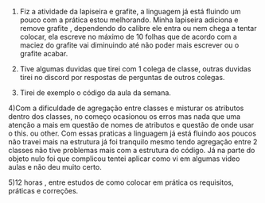 1) Fiz a atividade da lapiseira e grafite, a linguagem já está fluindo um pouco com a prática estou melhorando. Minha lapiseira adiciona e remove grafite , dependendo do calibre ele entra ou nem chega a tentar colocar, ela escreve no máximo de 10 folhas que de acordo com a maciez do grafite vai diminuindo até não poder mais escrever ou o grafite acabar.

2) Tive algumas duvidas que tirei com  1 colega de classe, outras duvidas tirei no discord por respostas de perguntas de outros colegas.  

3) Tirei de exemplo o código da aula da semana.

4)Com a dificuldade de agregação entre classes e misturar os atributos dentro dos classes, no começo ocasionou os erros mas nada que uma atenção a mais em questão de nomes de atributos e questão de onde usar o this. ou other. Com essas praticas a linguagem já está fluindo aos poucos não travei mais na estrutura já foi tranquilo mesmo tendo agregação entre 2 classes não tive problemas mais com a estrutura do código. Já na parte do objeto nulo foi que complicou tentei aplicar como vi em algumas video aulas e não deu muito certo.

5)12 horas , entre estudos de como colocar em prática os requisitos, práticas e correções.
